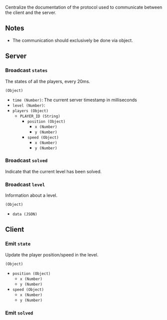 Centralize the documentation of the protocol used to communicate between the
client and the server.


## Notes

- The communication should exclusively be done via object.


## Server

### Broadcast `states`

The states of all the players, every 20ms.

`(Object)`
  - `time (Number)`: The current server timestamp in milliseconds
  - `level (Number)`:
  - `players (Object)`
    - `PLAYER_ID (String)`
      - `position (Object)`
        - `x (Number)`
        - `y (Number)`
      - `speed (Object)`
        - `x (Number)`
        - `y (Number)`

### Broadcast `solved`

Indicate that the current level has been solved.

### Broadcast `level`

Information about a level.

`(Object)`
  - `data (JSON)`


## Client

### Emit `state`

Update the player position/speed in the level.

`(Object)`
  - `position (Object)`
    - `x (Number)`
    - `y (Number)`
  - `speed (Object)`
    - `x (Number)`
    - `y (Number)`

### Emit `solved`
